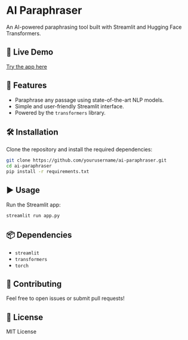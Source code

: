 # AI Paraphraser

An AI-powered paraphrasing tool built with Streamlit and Hugging Face Transformers.

## 🚀 Live Demo
[Try the app here](https://ai-paraphraser.streamlit.app)

## 📌 Features
- Paraphrase any passage using state-of-the-art NLP models.
- Simple and user-friendly Streamlit interface.
- Powered by the `transformers` library.

## 🛠 Installation
Clone the repository and install the required dependencies:

```bash
git clone https://github.com/yourusername/ai-paraphraser.git
cd ai-paraphraser
pip install -r requirements.txt
```

## ▶️ Usage
Run the Streamlit app:

```bash
streamlit run app.py
```

## 📦 Dependencies
- `streamlit`
- `transformers`
- `torch`

## 🤝 Contributing
Feel free to open issues or submit pull requests!

## 📜 License
MIT License

